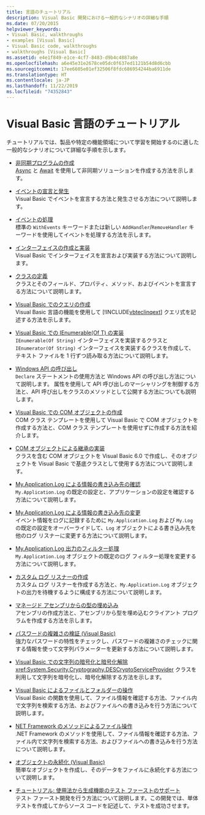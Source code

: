 ```yaml
---
title: 言語のチュートリアル
description: Visual Basic 開発における一般的なシナリオの詳細な手順
ms.date: 07/20/2015
helpviewer_keywords:
- Visual Basic, walkthroughs
- examples [Visual Basic]
- Visual Basic code, walkthroughs
- walkthroughs [Visual Basic]
ms.assetid: e4e1f849-e1ce-4cf7-8483-d9b4c4887a8e
ms.openlocfilehash: a6e45e31e2678ce05dc0f637ed1121b54d8d6cbb
ms.sourcegitcommit: 17ee6605e01ef32506f8fdc686954244ba6911de
ms.translationtype: HT
ms.contentlocale: ja-JP
ms.lasthandoff: 11/22/2019
ms.locfileid: "74352843"
---
```

# <a name="visual-basic-language-walkthroughs"></a>Visual Basic 言語のチュートリアル

チュートリアルでは、製品や特定の機能領域について学習を開始するのに適した一般的なシナリオについて詳細な手順を示します。

- [非同期プログラムの作成](./programming-guide/concepts/async/walkthrough-accessing-the-web-by-using-async-and-await.md)  
 [Async](language-reference/modifiers/async.md) と [Await](language-reference/operators/await-operator.md) を使用して非同期ソリューションを作成する方法を示します。

- [イベントの宣言と発生](programming-guide/language-features/events/walkthrough-declaring-and-raising-events.md)  
 Visual Basic でイベントを宣言する方法と発生させる方法について説明します。

- [イベントの処理](programming-guide/language-features/events/walkthrough-handling-events.md)  
 標準の `WithEvents` キーワードまたは新しい `AddHandler`/`RemoveHandler` キーワードを使用してイベントを処理する方法を示します。

- [インターフェイスの作成と実装](programming-guide/language-features/interfaces/walkthrough-creating-and-implementing-interfaces.md)  
 Visual Basic でインターフェイスを宣言および実装する方法について説明します。

- [クラスの定義](programming-guide/language-features/objects-and-classes/walkthrough-defining-classes.md)  
 クラスとそのフィールド、プロパティ、メソッド、およびイベントを宣言する方法について説明します。

- [Visual Basic でのクエリの作成](programming-guide/concepts/linq/walkthrough-writing-queries.md)  
 Visual Basic 言語の機能を使用して [!INCLUDE[vbteclinqext](~/includes/vbteclinqext-md.md)] クエリ式を記述する方法を示します。

- [Visual Basic での IEnumerable(Of T) の実装](programming-guide/language-features/control-flow/walkthrough-implementing-ienumerable-of-t.md)  
 `IEnumerable(Of String)` インターフェイスを実装するクラスと `IEnumerator(Of String)` インターフェイスを実装するクラスを作成して、テキスト ファイルを 1 行ずつ読み取る方法について説明します。

- [Windows API の呼び出し](programming-guide/com-interop/walkthrough-calling-windows-apis.md)  
 `Declare` ステートメントの使用方法と Windows API の呼び出し方法について説明します。 属性を使用して API 呼び出しのマーシャリングを制御する方法と、API 呼び出しをクラスのメソッドとして公開する方法についても説明します。

- [Visual Basic での COM オブジェクトの作成](programming-guide/com-interop/walkthrough-creating-com-objects.md)  
 COM クラス テンプレートを使用して Visual Basic で COM オブジェクトを作成する方法と、COM クラス テンプレートを使用せずに作成する方法を紹介します。

- [COM オブジェクトによる継承の実装](programming-guide/com-interop/walkthrough-implementing-inheritance-with-com-objects.md)  
 クラスを含む COM オブジェクトを Visual Basic 6.0 で作成し、そのオブジェクトを Visual Basic で基底クラスとして使用する方法について説明します。

- [My.Application.Log による情報の書き込み先の確認](developing-apps/programming/log-info/walkthrough-determining-where-my-application-log-writes-information.md)  
 `My.Application.Log` の既定の設定と、アプリケーションの設定を確認する方法について説明します。

- [My.Application.Log による情報の書き込み先の変更](developing-apps/programming/log-info/walkthrough-changing-where-my-application-log-writes-information.md)  
 イベント情報をログに記録するために `My.Application.Log` および `My.Log` の既定の設定をオーバーライドして、`Log` オブジェクトによる書き込み先を他のログ リスナーに変更する方法について説明します。

- [My.Application.Log 出力のフィルター処理](developing-apps/programming/log-info/walkthrough-filtering-my-application-log-output.md)  
 `My.Application.Log` オブジェクトの既定のログ フィルター処理を変更する方法について説明します。

- [カスタム ログ リスナーの作成](developing-apps/programming/log-info/walkthrough-creating-custom-log-listeners.md)  
 カスタム ログ リスナーを作成する方法と、`My.Application.Log` オブジェクトの出力を待機するように構成する方法について説明します。

- [マネージド アセンブリからの型の埋め込み](../standard/assembly/embed-types-visual-studio.md)  
 アセンブリの作成方法と、アセンブリから型を埋め込むクライアント プログラムを作成する方法を示します。

- [パスワードの複雑さの検証 (Visual Basic)](programming-guide/language-features/strings/walkthrough-validating-that-passwords-are-complex.md)  
 強力なパスワードの特性をチェックし、パスワードの複雑さのチェックに関する情報を使って文字列パラメーターを更新する方法について説明します。

- [Visual Basic での文字列の暗号化と暗号化解除](programming-guide/language-features/strings/walkthrough-encrypting-and-decrypting-strings.md)  
 <xref:System.Security.Cryptography.DESCryptoServiceProvider> クラスを利用して文字列を暗号化し、暗号化解除する方法を示します。

- [Visual Basic によるファイルとフォルダーの操作](developing-apps/programming/drives-directories-files/walkthrough-manipulating-files-and-directories.md)  
 Visual Basic の関数を使用して、ファイル情報を確認する方法、ファイル内で文字列を検索する方法、およびファイルへの書き込みを行う方法について説明します。

- [NET Framework のメソッドによるファイル操作](developing-apps/programming/drives-directories-files/walkthrough-manipulating-files-by-using-net-framework-methods.md)  
 .NET Framework のメソッドを使用して、ファイル情報を確認する方法、ファイル内で文字列を検索する方法、およびファイルへの書き込みを行う方法について説明します。

- [オブジェクトの永続化 (Visual Basic)](programming-guide/concepts/serialization/walkthrough-persisting-an-object-in-visual-studio.md)  
 簡単なオブジェクトを作成し、そのデータをファイルに永続化する方法について説明します。

- [チュートリアル: 使用法から生成機能のテスト ファーストのサポート](/visualstudio/ide/walkthrough-test-first-support-with-the-generate-from-usage-feature)  
 テスト ファースト開発を行う方法について説明します。この開発では、単体テストを作成してからソース コードを記述して、テストを成功させます。
